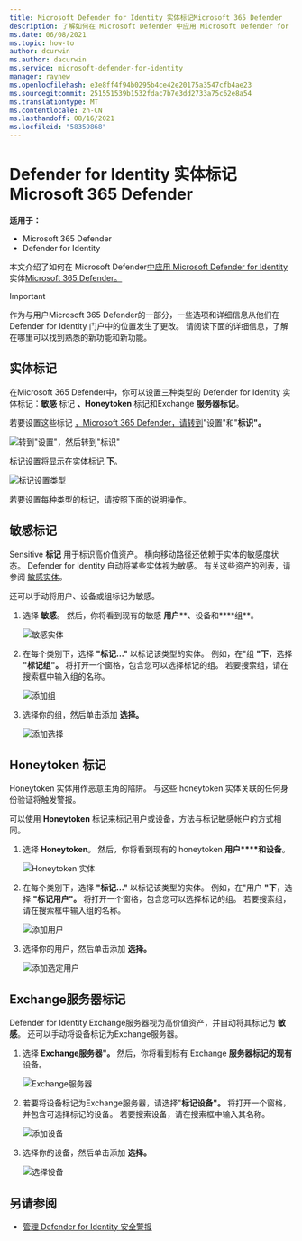 ```yaml
---
title: Microsoft Defender for Identity 实体标记Microsoft 365 Defender
description: 了解如何在 Microsoft Defender 中应用 Microsoft Defender for Identity 实体Microsoft 365 Defender
ms.date: 06/08/2021
ms.topic: how-to
author: dcurwin
ms.author: dacurwin
ms.service: microsoft-defender-for-identity
manager: raynew
ms.openlocfilehash: e3e8ff4f94b0295b4ce42e20175a3547cfb4ae23
ms.sourcegitcommit: 251551539b1532fdac7b7e3dd2733a75c62e8a54
ms.translationtype: MT
ms.contentlocale: zh-CN
ms.lasthandoff: 08/16/2021
ms.locfileid: "58359868"
---
```

# <a name="defender-for-identity-entity-tags-in-microsoft-365-defender"></a>Defender for Identity 实体标记Microsoft 365 Defender

**适用于：**

- Microsoft 365 Defender
- Defender for Identity

本文介绍了如何在 Microsoft Defender[中应用 Microsoft Defender for Identity](/defender-for-identity)实体[Microsoft 365 Defender。](/microsoft-365/security/defender/overview-security-center)

>[!IMPORTANT]
>作为与用户Microsoft 365 Defender的一部分，一些选项和详细信息从他们在 Defender for Identity 门户中的位置发生了更改。 请阅读下面的详细信息，了解在哪里可以找到熟悉的新功能和新功能。

## <a name="entity-tags"></a>实体标记

在Microsoft 365 Defender中，你可以设置三种类型的 Defender for Identity 实体标记：**敏感** 标记 **、Honeytoken** 标记和Exchange **服务器标记**。

若要设置这些标记 [，Microsoft 365 Defender，请转到](https://security.microsoft.com/)"设置"和"**标识"。**

![转到"设置"，然后转到"标识"](../../media/defender-identity/settings-identities.png)

标记设置将显示在实体标记 **下**。

![标记设置类型](../../media/defender-identity/tag-settings.png)

若要设置每种类型的标记，请按照下面的说明操作。

## <a name="sensitive--tags"></a>敏感标记

Sensitive **标记** 用于标识高价值资产。 横向移动路径还依赖于实体的敏感度状态。 Defender for Identity 自动将某些实体视为敏感。 有关这些资产的列表，请参阅 [敏感实体](/defender-for-identity/manage-sensitive-honeytoken-accounts#sensitive-entities)。

还可以手动将用户、设备或组标记为敏感。

1. 选择 **敏感**。 然后，你将看到现有的敏感 **用户****、设备和****组**。

    ![敏感实体](../../media/defender-identity/sensitive-entities.png)

1. 在每个类别下，选择 **"标记..."** 以标记该类型的实体。 例如，在"组 **"下**，选择 **"标记组"。** 将打开一个窗格，包含您可以选择标记的组。 若要搜索组，请在搜索框中输入组的名称。

    ![添加组](../../media/defender-identity/add-groups.png)

1. 选择你的组，然后单击添加 **选择。**

    ![添加选择](../../media/defender-identity/add-selection.png)

## <a name="honeytoken-tags"></a>Honeytoken 标记

Honeytoken 实体用作恶意主角的陷阱。 与这些 honeytoken 实体关联的任何身份验证将触发警报。

可以使用 **Honeytoken** 标记来标记用户或设备，方法与标记敏感帐户的方式相同。

1. 选择 **Honeytoken**。 然后，你将看到现有的 honeytoken **用户****和设备**。

    ![Honeytoken 实体](../../media/defender-identity/honeytoken-entities.png)

1. 在每个类别下，选择 **"标记..."** 以标记该类型的实体。 例如，在"用户 **"下**，选择 **"标记用户"。** 将打开一个窗格，包含您可以选择标记的组。 若要搜索组，请在搜索框中输入组的名称。

    ![添加用户](../../media/defender-identity/add-users.png)

1. 选择你的用户，然后单击添加 **选择。**

    ![添加选定用户](../../media/defender-identity/add-selected-user.png)

## <a name="exchange-server-tags"></a>Exchange服务器标记

Defender for Identity Exchange服务器视为高价值资产，并自动将其标记为 **敏感**。 还可以手动将设备标记为Exchange服务器。

1. 选择 **Exchange服务器"。** 然后，你将看到标有 Exchange **服务器标记的现有** 设备。

    ![Exchange服务器](../../media/defender-identity/exchange-servers.png)

1. 若要将设备标记为Exchange服务器，请选择"**标记设备"。**  将打开一个窗格，并包含可选择标记的设备。 若要搜索设备，请在搜索框中输入其名称。

    ![添加设备](../../media/defender-identity/add-devices.png)

1. 选择你的设备，然后单击添加 **选择。**

    ![选择设备](../../media/defender-identity/select-device.png)

## <a name="see-also"></a>另请参阅

- [管理 Defender for Identity 安全警报](manage-security-alerts.md)
